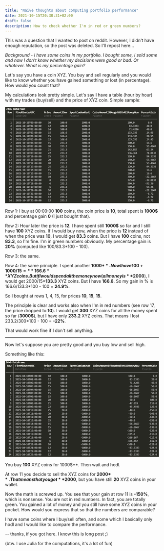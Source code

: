 ```yaml
---
title: "Naive thoughts about computing portfolio performance"
date: 2021-10-15T20:30:31+02:00
draft: false
description: How to check whether I'm in red or green numbers?
---
```


This was a question that I wanted to post on reddit. However, I didn't have enough reputation, so the post was deleted. So I'll repost here...

*Background - I have some coins in my portfolio. I bought some, I sold some and now I don't know whether my decisions were good or bad. Or whatever. What is my percentage gain?*

Let's say you have a coin XYZ. You buy and sell regularly and you would like to know whether you have gained something or lost (in percentage). How would you count that?

My calculations look pretty simple. Let's say I have a table (hour by hour) with my trades (buy/sell) and the price of XYZ coin. Simple sample:

![Simple sample](/images/20211015_simple1.png)

Row 1: I buy at 00:00:00 **100** coins, the coin price is **10**, total spent is **1000$** and percentage gain **0** (I just bought that).

Row 2: Hour later the price is **12**. I have spent still **1000$** so far and I still have **100** XYZ coins. If I would buy now, when the price is **12** instead of when the price was **10**, I would get **83.3** coins.
But I have **100** coins, not **83.3**, so I'm fine. I'm in green numbers obviously. My percentage gain is **20%** (computed like 100/83.3*100 - 100).

Row 3: the same.

Row 4: the same principle. I spent another **1000$**. Now I have 100+1000/15 = **166.6** XYZ coins. But if I would spend all the money now (all money is **2000$**), I would get 2000/15=**133.3** XYZ coins. But I have **166.6**. So my gain in % is 166.6/133.3*100 - 100 = **24.9%**.

So I bought at rows 1, 4, 15, for prices **10**, **15**, **15**.

The principle is clear and works also when I'm in red numbers (see row 17, the price dropped to **10**). I would get **300** XYZ coins for all the money spent so far (**3000$**), but I have only **233.2** XYZ coins. That means I lost 233.2/300*100 - 100 = **-22%**.

That would work fine if I don't sell anything.

------

Now let's suppose you are pretty good and you buy low and sell high.

Something like this:

![Simple sample](/images/20211015_simple2.png)

You buy **100** XYZ coins for 1000$**. Then wait and hodl.

At row 11 you decide to sell the XYZ coins for **2000$**. That means that you got **2000$**, but you have still **20** XYZ coins in your wallet.

Now the math is screwed up. You see that your gain at row 11 is **-150%**, which is nonsense. You are not in red numbers. In fact, you are totally green. You gained a lot of money and you still have some XYZ coins in your pocket.
How would you express that so that the numbers are comparable?

I have some coins where I buy/sell often, and some which I basically only hodl and I would like to compare the performance.

-- thanks, if you got here. I know this is long post ;)


(btw. I use Julia for the computations, it's a lot of fun)